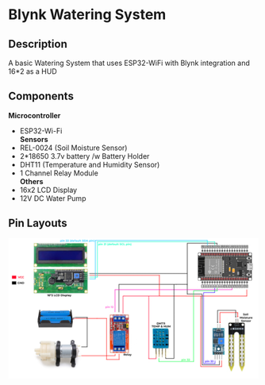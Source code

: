 # Blynk Watering System
## Description
A basic Watering System that uses ESP32-WiFi with Blynk integration and 16*2 as a HUD
## Components
**Microcontroller**  
- ESP32-Wi-Fi<br>
**Sensors**  
- REL-0024 (Soil Moisture Sensor)
- 2*18650 3.7v battery /w Battery Holder
- DHT11 (Temperature and Humidity Sensor)
- 1 Channel Relay Module<br>
**Others**  
- 16x2 LCD Display
- 12V DC Water Pump
## Pin Layouts
<img src="image/watering system pin layouts.png" alt="pin layout">
